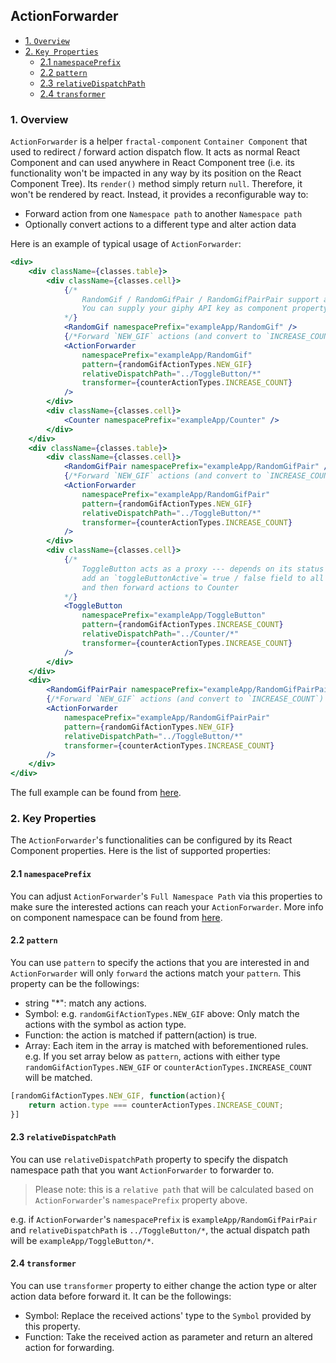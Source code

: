 ## ActionForwarder

- [1. `Overview`](#1-overview)
- [2. `Key Properties`](#2-key-properties)
    - [2.1 `namespacePrefix`](#21-namespaceprefix)
    - [2.2 `pattern`](#22-pattern)
    - [2.3 `relativeDispatchPath`](#23-relativedispatchpath)
    - [2.4 `transformer`](#24-transformer)


### 1. Overview

`ActionForwarder` is a helper `fractal-component` `Container Component` that used to redirect / forward action dispatch flow. It acts as normal React Component and can used anywhere in React Component tree (i.e. its functionality won't be impacted in any way by its position on the React Component Tree). Its `render()` method simply return `null`. Therefore, it won't be rendered by react. Instead, it provides a reconfigurable way to:
- Forward action from one `Namespace path` to another `Namespace path`
- Optionally convert actions to a different type and alter action data

Here is an example of typical usage of `ActionForwarder`:

```jsx
<div>
    <div className={classes.table}>
        <div className={classes.cell}>
            {/*
                RandomGif / RandomGifPair / RandomGifPairPair support apiKey property as well
                You can supply your giphy API key as component property
            */}
            <RandomGif namespacePrefix="exampleApp/RandomGif" />
            {/*Forward `NEW_GIF` actions (and convert to `INCREASE_COUNT`) to ToggleButton for processing*/}
            <ActionForwarder
                namespacePrefix="exampleApp/RandomGif"
                pattern={randomGifActionTypes.NEW_GIF}
                relativeDispatchPath="../ToggleButton/*"
                transformer={counterActionTypes.INCREASE_COUNT}
            />
        </div>
        <div className={classes.cell}>
            <Counter namespacePrefix="exampleApp/Counter" />
        </div>
    </div>
    <div className={classes.table}>
        <div className={classes.cell}>
            <RandomGifPair namespacePrefix="exampleApp/RandomGifPair" />
            {/*Forward `NEW_GIF` actions (and convert to `INCREASE_COUNT`) to ToggleButton for processing*/}
            <ActionForwarder
                namespacePrefix="exampleApp/RandomGifPair"
                pattern={randomGifActionTypes.NEW_GIF}
                relativeDispatchPath="../ToggleButton/*"
                transformer={counterActionTypes.INCREASE_COUNT}
            />
        </div>
        <div className={classes.cell}>
            {/*
                ToggleButton acts as a proxy --- depends on its status
                add an `toggleButtonActive`= true / false field to all actions
                and then forward actions to Counter
            */}
            <ToggleButton
                namespacePrefix="exampleApp/ToggleButton"
                pattern={randomGifActionTypes.INCREASE_COUNT}
                relativeDispatchPath="../Counter/*"
                transformer={counterActionTypes.INCREASE_COUNT}
            />
        </div>
    </div>
    <div>
        <RandomGifPairPair namespacePrefix="exampleApp/RandomGifPairPair" />
        {/*Forward `NEW_GIF` actions (and convert to `INCREASE_COUNT`) to ToggleButton for processing*/}
        <ActionForwarder
            namespacePrefix="exampleApp/RandomGifPairPair"
            pattern={randomGifActionTypes.NEW_GIF}
            relativeDispatchPath="../ToggleButton/*"
            transformer={counterActionTypes.INCREASE_COUNT}
        />
    </div>
</div>
```

The full example can be found from [here](https://github.com/t83714/fractal-component/tree/master/examples/exampleApp).

### 2. Key Properties

The `ActionForwarder`'s functionalities can be configured by its React Component properties. Here is the list of supported properties:

#### 2.1 `namespacePrefix`

You can adjust `ActionForwarder`'s `Full Namespace Path` via this properties to make sure the interested actions can reach your `ActionForwarder`. More info on component namespace can be found from [here](../Introduction/BeginnerTutorial/RandomGif/Namespace.md).

#### 2.2 `pattern`

You can use `pattern` to specify the actions that you are interested in and `ActionForwarder` will only `forward` the actions match your `pattern`. This property can be the followings:

- string "*": match any actions.
- Symbol: e.g. `randomGifActionTypes.NEW_GIF` above: Only match the actions with the symbol as action type.
- Function: the action is matched if pattern(action) is true.
- Array: Each item in the array is matched with beforementioned rules. 
e.g. If you set array below as `pattern`, actions with either type `randomGifActionTypes.NEW_GIF` or `counterActionTypes.INCREASE_COUNT` will be matched.
```javascript
[randomGifActionTypes.NEW_GIF, function(action){
    return action.type === counterActionTypes.INCREASE_COUNT;
}]
```

#### 2.3 `relativeDispatchPath`

You can use `relativeDispatchPath` property to specify the dispatch namespace path that you want `ActionForwarder` to forwarder to.

> Please note: this is a `relative path` that will be calculated based on `ActionForwarder`'s `namespacePrefix` property above.

e.g. if `ActionForwarder`'s `namespacePrefix` is `exampleApp/RandomGifPairPair` and `relativeDispatchPath` is `../ToggleButton/*`, the actual dispatch path will be `exampleApp/ToggleButton/*`.

#### 2.4 `transformer`

You can use `transformer` property to either change the action type or alter action data before forward it. It can be the followings:

- Symbol: Replace the received actions' type to the `Symbol` provided by this property.
- Function: Take the received action as parameter and return an altered action for forwarding.
